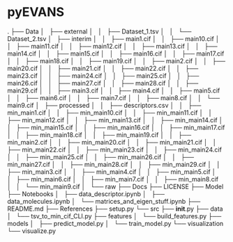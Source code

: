 # pyEVANS
.
├── Data
│   ├── external
│   │   ├── Dataset_1.tsv
│   │   └── Dataset_2.tsv
│   ├── interim
│   │   ├── main1.cif
│   │   ├── main10.cif
│   │   ├── main11.cif
│   │   ├── main12.cif
│   │   ├── main13.cif
│   │   ├── main14.cif
│   │   ├── main15.cif
│   │   ├── main16.cif
│   │   ├── main17.cif
│   │   ├── main18.cif
│   │   ├── main19.cif
│   │   ├── main2.cif
│   │   ├── main20.cif
│   │   ├── main21.cif
│   │   ├── main22.cif
│   │   ├── main23.cif
│   │   ├── main24.cif
│   │   ├── main25.cif
│   │   ├── main26.cif
│   │   ├── main27.cif
│   │   ├── main28.cif
│   │   ├── main29.cif
│   │   ├── main3.cif
│   │   ├── main4.cif
│   │   ├── main5.cif
│   │   ├── main6.cif
│   │   ├── main7.cif
│   │   ├── main8.cif
│   │   └── main9.cif
│   ├── processed
│   │   ├── descriptors.csv
│   │   ├── min_main1.cif
│   │   ├── min_main10.cif
│   │   ├── min_main11.cif
│   │   ├── min_main12.cif
│   │   ├── min_main13.cif
│   │   ├── min_main14.cif
│   │   ├── min_main15.cif
│   │   ├── min_main16.cif
│   │   ├── min_main17.cif
│   │   ├── min_main18.cif
│   │   ├── min_main19.cif
│   │   ├── min_main2.cif
│   │   ├── min_main20.cif
│   │   ├── min_main21.cif
│   │   ├── min_main22.cif
│   │   ├── min_main23.cif
│   │   ├── min_main24.cif
│   │   ├── min_main25.cif
│   │   ├── min_main26.cif
│   │   ├── min_main27.cif
│   │   ├── min_main28.cif
│   │   ├── min_main29.cif
│   │   ├── min_main3.cif
│   │   ├── min_main4.cif
│   │   ├── min_main5.cif
│   │   ├── min_main6.cif
│   │   ├── min_main7.cif
│   │   ├── min_main8.cif
│   │   └── min_main9.cif
│   └── raw
├── Docs
├── LICENSE
├── Model
├── Notebooks
│   ├── data_descriptor.ipynb
│   ├── data_molecules.ipynb
│   └── matrices_and_eigen_stuff.ipynb
├── README.md
├── References
├── setup.py
└── src
    ├── __init__.py
    ├── data
    │   └── tsv_to_min_cif_CLI.py
    ├── features
    │   └── build_features.py
    ├── models
    │   ├── predict_model.py
    │   └── train_model.py
    └── visualization
        └── visualize.py
